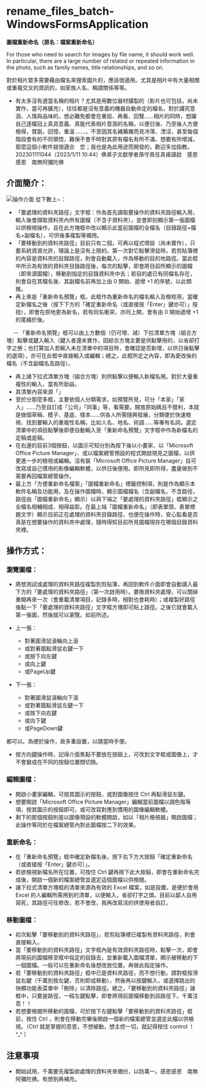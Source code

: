 # rename_files_batch-WindowsFormsApplication
**圖檔重新命名（原名：檔案重新命名）**

For those who need to search for images by file name, it should work well. In particular, there are a large number of related or repeated information in the photo, such as family names, title relationships, and so on. 

對於相片眾多需要藉由檔名來搜索圖片的，應該很適用。尤其是相片中有大量相關或重複交叉的資訊的，如家族人名、稱謂關係等等。

- 有太多沒有適當名稱的相片？尤其是用數位器材攝製的（影片也可包括，尚未實作，當可再擴充），往往都是沒有意義的機器自動命定的檔名，對於講究意涵、人情與品味的，想必難免都會在重拾、再看、回覽……相片的同時，想躍自己逐檔冠上真具意義、真能代表相片意涵的名稱，以便日後、乃至後人方便檢得，賞翫，回憶，重溫 ……，不至因其名穢蕪雜而見冷落、湮沒，甚至每個階段會有的不同領悟，難保不會不時對其原有檔名有所不滿、想要有所增減，那麼這個小軟件就很適合　您；我也是為此用途而開發的，歡迎多加指教。202301111044（2023/1/11 10:44）佛弟子文獻學者孫守真任真甫謹啟　感恩感恩　南無阿彌陀佛

## 介面簡介：
![操作介面](https://raw.githubusercontent.com/oscarsun72/rename_files_batch-WindowsFormsApplication/cf4d26ef66ce60158630d72489401047aab1e209/%E3%80%8C%E5%9C%96%E6%AA%94%E9%87%8D%E6%96%B0%E5%91%BD%E5%90%8D%E3%80%8D%E4%BB%8B%E9%9D%A2%E7%B0%A1%E4%BB%8B.png.png)
  從下數上~：
- 「要處理的資料夾路徑」文字框：作為首先讀取要操作的資料夾路徑輸入用，輸入後會擷取資料夾內所有圖檔（不含子資料夾），並會即刻顯示第一張圖檔以供檢視操作，且在此方塊框中改以顯示此當前圖檔的全檔名（目錄路徑+檔名+副檔名），可供後事複製等備用。
- 「要移動到的資料夾路徑」目前只有二個，可再以程式增設（尚未實作），只要系統資源允許，理論上是沒有上限的。第一次對它點擊滑鼠時，若剪貼簿裡的內容是資料夾的目錄路徑，則會自動載入，作為移動的目的地路徑。當此框中所示為有效的資料夾目錄路徑後，每次的點擊，即會將目前所顯示的圖檔（即來源圖檔），移動到指定的目錄資料夾中去；若目的處已有同檔名存在，則會自在其檔名後、其副檔名前再加上由 0 開始、遞增 +1 的序號，以此類推。
- 再上來是「重新命名預覽」框。此框作為重新命名的檔名輸入及檢核用，當確定新檔名之後（按下下方的「確定重新命名（或直接按「Enter」鍵亦可）」按扭），即會在原地更為新名，若有同名衝突，亦同上開，會有由 0 開始遞增 +1 的尾綴於後。

 　  -- 「重新命名預覽」框可以由上方數個（仍可增、減）下拉清單方塊（組合方塊）點擊或鍵入輸入（鍵入者還未實作，因綜合方塊主要是供點擊用的，以省卻打字之勞；也打算加入若輸入未在清單中的項目時，會確認是否新增，以供日後點擊的選項），亦可在此框中直接輸入或編輯；總之，此框所定之內容，即為更改後的檔名（不含副檔名及路徑）。

- 再上諸下拉式清單方塊（組合方塊）則供點擊以便輸入新檔名用。對於大量重複性的輸入，當有所助益。
- 其清單內容來源「」
- 至於分那麼多框，主要依個人分類需求，如預覽所見，可分「本家」「家人」……乃至自訂成「公司」「同事」等，看需要。開放原始碼且不營利，本就是做個草稿、模子、基底、樣本……供各人所需隨興發展，分類便於快速檢視、找到要輸入的重複性名稱，比如人名、地名、術語……等專有名詞。選定清單中的項目點擊後即便自動輸入至「重新命名預覽」文字框中作為新檔名的定稿或底稿。
- 在右邊的目前3個按鈕，以圖示可知分別為按下後以小畫家、以「Microsoft Office Picture Manager」、或以檔案總管預設的程式開啟現見之圖檔，以供更進一步的檢視或編輯。沒有裝「Microsoft Office Picture Manager」自可改寫成自己慣用的影像編輯軟體，以供日後便用。即所見即所得，盡量做到不需要再回檔案總管操作。
- 最上方「方便重新命名檔案」「圖檔重新命名」標籤控制項，則是作為顯示本軟件名稱及功能用，及在操作圖檔時，顯示圖檔檔名（含副檔名，不含路徑，路徑由「圖檔重新命名」顯示）以與下端之「要處理的資料夾路徑」框顯示之全檔名相輔相成、相得益彰。在最上端「圖檔重新命名」（即表單頭、表單標題文字）顯示目前正在處理的資料夾目錄路徑，也便在操作時，安心監看是否真是在想要操作的資料夾中處理，隨時得知目前所見圖檔現存在哪個目錄資料夾裡。

## 操作方式：

### 瀏覽圖檔：
- 將想測試或處理的資料夾路徑複製到剪貼簿，再回到軟件介面即會自動讀入最下方的「要處理的資料夾路徑」（第一次啟用時）。要換資料夾處理，可以關掉重開再來一次（會重載清單項目，記錄多時，相對也會耗時）；或複製好路徑後點一下「要處理的資料夾路徑」文字框方塊即可貼上路徑。之後它就會載入第一張圖，然後就可以瀏覽。如前所述。
- 上一張：
  - 對著圖滑鼠滾輪向上滾
  - 或對著圖點滑鼠右鍵一下
  - 或按下向左鍵
  -  或向上鍵
  - 或PageUp鍵

- 下一張：
  - 對著圖滑鼠滾輪向下滾
  - 或對著圖點滑鼠左鍵一下
  - 或按下向右鍵
  - 或向下鍵
  - 或PageDown鍵

都可以。為便於操作，故多重設置，以隨當時手便。
- 按方向鍵操作時，記得介面焦點不要放在按鈕上，可改到文字框或圖像上，才不會變成在不同的按鈕位置間切換。
### 編輯圖檔：

- 開啟小畫家編輯，可按其圖示的按鈕，或對圖像按住 Ctrl 再點滑鼠左鍵。
- 想要開啟「Microsoft Office Picture Manager」編輯當前圖檔以調色階等項，按其圖示的按鈕即可。或可改寫對應到慣用的圖像編輯軟體。
- 剩下的那個按鈕則是以圖像預設的軟體開啟，如以「相片檢視器」開啟圖檔；此操作等同於在檔案總管內對此圖檔按二下的效果。
 
### 重新命名：
- 在「重新命名預覽」框中確定新檔名後，按下右下方大按鈕「確定重新命名（或直接按「Enter」鍵亦可）」。
- 若欲檢視新檔名所在位置，可按住 Ctrl 鍵再按下此大按鈕，即會在重新命名完成後，開啟一個新的檔案總管並選定這個圖檔以供檢閱。
- 諸下拉式清單方塊框的清單來源為有效的 Excel 檔案，如是設置，是便於會用 Excel 的人編輯所需用到的清單，以便輸入，省卻打字之煩。目前以鄙人自用寫死，其路徑可任修改，若不會改，我再改寫活的供使用者自訂。

### 移動圖檔：
- 初次點擊「要移動到的資料夾路徑」，若剪貼簿裡已複製有資料夾路徑，則會直接輸入。
- 當「要移動到的資料夾路徑」文字框內是有效資料夾路徑時，點擊一次，即會將現前的圖檔移至框中指定的目錄去，並重新載入圖檔清單，顯示被移動的下一個圖檔。一般可以在重新命名後想改放位置，再做此指定操作。
- 若「要移動到的資料夾路徑」框中已是資料夾路徑，而不想行動，請對框按滑鼠右鍵（千萬別按左鍵，否則即成移動），然後再以按鍵輸入，或選擇跳出的快顯功能表菜單中「刪除」以清除路徑。總之，「要移動到的資料夾路徑」諸框中，只要是路徑，一經左鍵點擊，即會將現前圖檔移動到該路徑下。千萬注意！！
- 若想要檢閱所移動的圖檔，可於按下左鍵點擊「要移動到的資料夾路徑」框前，按住 Ctrl ，則會在移動完畢後開啟一個新的檔案總管並選定此檔以供檢視。（Ctrl 就是掌握的意思，不想被動，想主控一切，就記得按住 control ！ ^_^ ）

## 注意事項
- 開始試用，千萬要先複製欲處理的資料夾來備份，以防萬一。感恩感恩　南無阿彌陀佛。有想到再補充。

